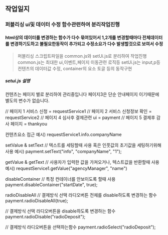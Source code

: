 ## 작업일지

### 퍼블리싱 ui및 데이터 수정 함수관련하여 분리작업진행

#### html상의 데이터를 변경하는 함수가 다수 묶여있어서 1,2개를 변경할때마다 전체데이터를 변경하기도하고 불필요한동작이 추가되고 수정소요가 다수 발생할것으로 보여서 수정

> 퍼블리싱 스크립트파일을 common.js와 setUi.js로 분리하여 작업진행
> common.js는 최대한 ui,이벤트,페이지 이동관련 로직등
> setUi.js는 input,p등 컨텐츠의 데이터값 수정, container의 요소 토글 등의 동작구현

##### setui.js 설명

컨텐츠는 페이지 별로 분리하여 관리중입니다
페이지3은 단순 안내페이지 이기때문에 별도의 변수가 없습니다.

// 페이지 1 서비스 신청 = requestService1
// 페이지 2 서비스 신청정보 확인 = requestService2
// 페이지 4 심사후 결제관련 ui = payment
// 페이지 5 결제후 감사 페이지 = thankyou

컨텐츠요소 접근
예시)
requestService1.info.companyName

setValue & setText
// 텍스트를 세팅할때 사용 혹은 인풋값의 초기값을 세팅하기위해 사용
예시)
payment.setText("info", "companyName", "1");

getValue & getText
// 사용자가 입력한 값을 가져오거나, 텍스트값을 반환할때 사용
예시)
requestService1.getValue("agencyManager", "name")

disableContainer
// 특정 컨테이너를 안보이도록 할때 사용
payment.disableContainer("startDate", true);

radioDisableAll
// 결제방식 선택 라디오버튼 전체를 disable하도록 변경하는 함수
payment.radioDisableAll(true);

// 결제방식 선택 라디오버튼을 disable하도록 변경하는 함수
payment.radioDisable("radioDeposit");

// 결제방식 라디오버튼을 선택하는함수
payment.radioSelect("radioDeposit");
